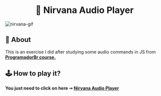 <h1 align="center"> 🎵 Nirvana Audio Player  </h1>

![nirvana-gif](https://github.com/salvedojuliao/js_exerise-component_audio-player/assets/44206400/76e3c91c-79e0-4569-9f3b-a95ac85f5635)

## 📌 About 
This is an exercise I did after studying some audio commands in JS from <b><a href="https://programadorbr.com/">ProgramadorBr course.</a><b>

 ## 🕹️ How to play it? 
 You just need to click on here  ➙ <b><a href="https://salvedojuliao.github.io/js_exercise-component_audio-player/"> Nirvana Audio Player </a></b>
